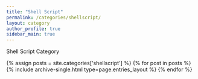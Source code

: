 ```yaml
---
title: "Shell Script"
permalink: /categories/shellscript/
layout: category
author_profile: true
sidebar_main: true
---
```


Shell Script Category

{% assign posts = site.categories['shellscript'] %}
{% for post in posts %} {% include archive-single.html type=page.entries_layout %} {% endfor %}